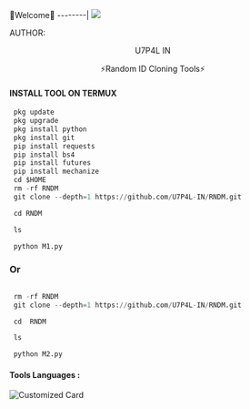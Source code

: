 🌺Welcome🌺
--------|
![](https://media.tenor.com/iVCiM9W7cvYAAAAd/welcome.gif)



AUTHOR:
<p align="center">
U7P4L IN 

</br>
<p align="center">
      ⚡Random ID Cloning Tools⚡

</p>
  
#### INSTALL TOOL ON TERMUX
```python
 pkg update
 pkg upgrade
 pkg install python
 pkg install git
 pip install requests
 pip install bs4
 pip install futures
 pip install mechanize
 cd $HOME 
 rm -rf RNDM
 git clone --depth=1 https://github.com/U7P4L-IN/RNDM.git

 cd RNDM

 ls

 python M1.py
```
### Or
```python

 rm -rf RNDM
 git clone --depth=1 https://github.com/U7P4L-IN/RNDM.git

 cd  RNDM

 ls

 python M2.py

```

#### Tools Languages :

![Customized Card](https://github-readme-stats.vercel.app/api/pin?username=U7P4L-IN&repo=ID-14&title_color=fff&icon_color=f9f9f9&text_color=9f9f9f&bg_color=151515)
